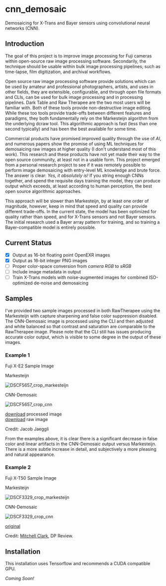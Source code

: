 # cnn_demosaic

Demosaicing for X-Trans and Bayer sensors using convolutional neural networks (CNN).

## Introduction

The goal of this project is to improve image processing for Fuji cameras within open-source raw image processing software. Secondarily, the technique should be usable within bulk image processing pipelines, such as time-lapse, film digitization, and archival workflows.

Open source raw image processing software provide solutions which can be used by amateur and professional photographers, artists, and uses in other fields, they are extensible, configurable, and through open file formats and CLIs, can be used for bulk image processing and in processing pipelines. Dark Table and Raw Therapee are the two most users will be familiar with. Both of these tools provide non-destructive image editing. While these too tools provide trade-offs between different features and paradigms, they both fundamentally rely on the Markesteijn algorithm from the underlying dcraw tool. This algorithmic approach is fast (less than one second typically) and has been the best available for some time.

Commercial products have promised improved quality through the use of *AI*, and numerous papers show the promise of using ML techniques for demosaicing raw images at higher quality (I don't understand most of this work). This research and these products have not yet made their way to the open source community, at least not in a usable form. This project emerged from a personal research project to see if it was remotely possible to perform image demosaicing with entry-level ML knowledge and brute force. The answer is clear: *Yes, it absolutely is!* If you string enough CNNs together, and spend the requisite days training the model, they can produce output which exceeds, at least according to human perception, the best open source algorithmic approaches.

This approach will be slower than Markesteijn, by at least one order of magnitude, however, keep in mind that speed and quality can provide different trade-offs. In the current state, the model has been optimized for quality rather than speed, and for X-Trans sensors and not Bayer sensors. The initial research used a Bayer array pattern for training, and so training a Bayer-compatible model is entirely possible.

## Current Status

- [x] Output as 16-bit floating point OpenEXR images
- [x] Output as 16-bit integer PNG images
- [ ] Proper color-space conversion from *camera RGB* to *sRGB*
- [ ] Include image metadata in output
- [ ] Train X-Trans models with noise-augmented images for combined ISO-optimized de-noise and demosaicing

## Samples

I've provided two sample images processed in both RawTherapee using the Markesteijn with capture sharpening and false color suppression disabled. The CNN-Demosaic image is processed using the CLI and then adjusted and white balanced so that contrast and saturation are comparable to the RawTherapee image. Please note that the CLI still has issues producing accurate color output, which is visible to some degree in the output of these images.

### Example 1

Fuji X-E2 Sample Image

Markesteijn

![DSCF5657_crop_markesteijn](./assets/DSCF5657_crop_markesteijn.png)

CNN-Demosaic

![DSCF5657_crop_cnn](./assets/DSCF5657_crop_cnn.png)

[download](https://github.com/jjaeggli/cnn_demosaic/raw/refs/heads/main/assets/DSCF5657.exr) processed image  
[download](https://github.com/jjaeggli/cnn_demosaic/raw/refs/heads/main/assets/DSCF5657.raf) raw image

Credit: Jacob Jaeggli

From the examples above, it is clear there is a significant decrease in false color and linear artifacts in the CNN-Demosaic output versus Markesteijn. There is a more subtle increase in detail, and subjectively a more pleasing and natural appearance. 

### Example 2

Fuji X-T50 Sample Image

Markesteijn

![DSCF3329_crop_markesteijn](./assets/DSCF3329_crop_markesteijn.png)

CNN-Demosaic

![DSCF3329_crop_cnn](./assets/DSCF3329_crop_cnn.png)

<!-- [download] processed image  -->
[original](https://www.dpreview.com/sample-galleries/1737607092/fujifilm-x-t50-sample-gallery/8125134799)

Credit: [Mitchell Clark](https://www.dpreview.com/about/staff/mitchell.clark), DP Review.


## Installation

This installation uses Tensorflow and recommends a CUDA compatible GPU.

*Coming Soon!*
